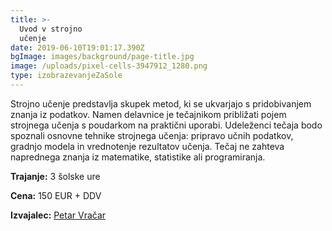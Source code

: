 ```yaml
---
title: >-
  Uvod v strojno
  učenje                                                                      
date: 2019-06-10T19:01:17.390Z
bgImage: images/background/page-title.jpg
image: /uploads/pixel-cells-3947912_1280.png
type: izobrazevanjeZaSole
---
```

Strojno učenje predstavlja skupek metod, ki se ukvarjajo s pridobivanjem znanja iz podatkov. Namen delavnice je tečajnikom približati pojem strojnega učenja s poudarkom na praktični uporabi. Udeleženci tečaja bodo spoznali osnovne tehnike strojnega učenja: pripravo učnih podatkov, gradnjo modela in vrednotenje rezultatov učenja. Tečaj ne zahteva naprednega znanja iz matematike, statistike ali programiranja.

**Trajanje:** 3 šolske ure

**Cena:** 150 EUR + DDV

**Izvajalec:** [Petar Vračar](https://akademijafri.si/izvajalci/petar-vracar/)
